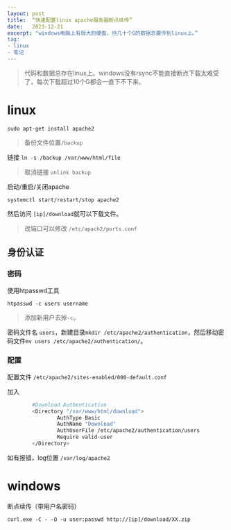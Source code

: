```yaml
---
layout: post
title:  “快速配置linux apache服务器断点续传”
date:   2023-12-21
excerpt: "windows电脑上有很大的硬盘，但几十个G的数据总要传到linux上。”
tag:
- linux
- 笔记
---
```


> 代码和数据总存在linux上。windows没有rsync不能直接断点下载太难受了，每次下载超过10个G都会一直下不下来。


# linux

```shell
sudo apt-get install apache2
```
> 备份文件位置`/backup`

链接 `ln -s /backup /var/www/html/file`

> 取消链接 `unlink backup`

启动/重启/关闭apache

```shell
systemctl start/restart/stop apache2
```

然后访问 `[ip]/download`就可以下载文件。

> 改端口可以修改 `/etc/apach2/ports.conf`

## 身份认证

### 密码

使用htpasswd工具

```shell
htpasswd -c users username
```

> 添加新用户去掉`-c`。

密码文件名 `users`，新建目录`mkdir /etc/apache2/authentication`，然后移动密码文件`mv users /etc/apache2/authentication/`。

### 配置

配置文件 `/etc/apache2/sites-enabled/000-default.conf`

加入
```bash
        #Download Authentication
        <Directory "/var/www/html/download">
                AuthType Basic
                AuthName "Download"
                AuthUserFile /etc/apache2/authentication/users
                Require valid-user
        </Directory>

```

如有报错，log位置 `/var/log/apache2`


# windows

断点续传（带用户名密码）

```shell
curl.exe -C - -O -u user:passwd http://[ip]/download/XX.zip
```